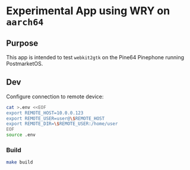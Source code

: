 
# Experimental App using WRY on `aarch64`

## Purpose

This app is intended to test `webkit2gtk` on the Pine64 Pinephone running PostmarketOS.

## Dev

Configure connection to remote device:

```sh
cat >.env <<EOF
export REMOTE_HOST=10.0.0.123
export REMOTE_USER=user@\$REMOTE_HOST
export REMOTE_DIR=\$REMOTE_USER:/home/user
EOF
source .env
```

### Build

```sh
make build
```
